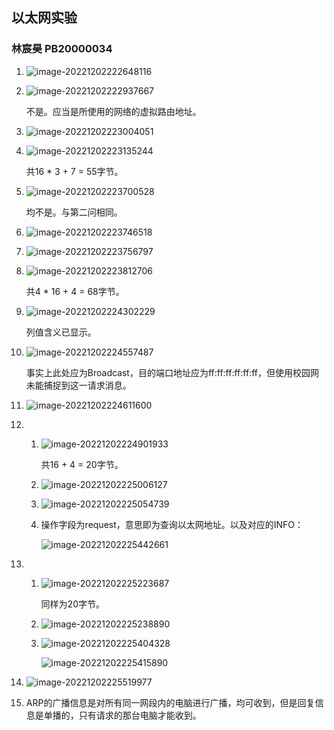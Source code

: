 ## 以太网实验

### 林宸昊 PB20000034

1. ![image-20221202222648116](C:\Users\lenovo\AppData\Roaming\Typora\typora-user-images\image-20221202222648116.png)

2. ![image-20221202222937667](C:\Users\lenovo\AppData\Roaming\Typora\typora-user-images\image-20221202222937667.png)

   不是。应当是所使用的网络的虚拟路由地址。

3. ![image-20221202223004051](C:\Users\lenovo\AppData\Roaming\Typora\typora-user-images\image-20221202223004051.png)

4. ![image-20221202223135244](C:\Users\lenovo\AppData\Roaming\Typora\typora-user-images\image-20221202223135244.png)

   共16 * 3 + 7 = 55字节。

5. ![image-20221202223700528](C:\Users\lenovo\AppData\Roaming\Typora\typora-user-images\image-20221202223700528.png)

   均不是。与第二问相同。

6. ![image-20221202223746518](C:\Users\lenovo\AppData\Roaming\Typora\typora-user-images\image-20221202223746518.png)

7. ![image-20221202223756797](C:\Users\lenovo\AppData\Roaming\Typora\typora-user-images\image-20221202223756797.png)

8. ![image-20221202223812706](C:\Users\lenovo\AppData\Roaming\Typora\typora-user-images\image-20221202223812706.png)

   共4 * 16 + 4 = 68字节。

9. ![image-20221202224302229](C:\Users\lenovo\AppData\Roaming\Typora\typora-user-images\image-20221202224302229.png)

   列值含义已显示。

10. ![image-20221202224557487](C:\Users\lenovo\AppData\Roaming\Typora\typora-user-images\image-20221202224557487.png)

    事实上此处应为Broadcast，目的端口地址应为ff:ff:ff:ff:ff:ff，但使用校园网未能捕捉到这一请求消息。

11. ![image-20221202224611600](C:\Users\lenovo\AppData\Roaming\Typora\typora-user-images\image-20221202224611600.png)

12. 1. ![image-20221202224901933](C:\Users\lenovo\AppData\Roaming\Typora\typora-user-images\image-20221202224901933.png)

       共16 + 4 = 20字节。

    2. ![image-20221202225006127](C:\Users\lenovo\AppData\Roaming\Typora\typora-user-images\image-20221202225006127.png)

    3. ![image-20221202225054739](C:\Users\lenovo\AppData\Roaming\Typora\typora-user-images\image-20221202225054739.png)

    4. 操作字段为request，意思即为查询以太网地址。以及对应的INFO：

       ![image-20221202225442661](C:\Users\lenovo\AppData\Roaming\Typora\typora-user-images\image-20221202225442661.png)

13. 1. ![image-20221202225223687](C:\Users\lenovo\AppData\Roaming\Typora\typora-user-images\image-20221202225223687.png)

       同样为20字节。

    2. ![image-20221202225238890](C:\Users\lenovo\AppData\Roaming\Typora\typora-user-images\image-20221202225238890.png)

    3. ![image-20221202225404328](C:\Users\lenovo\AppData\Roaming\Typora\typora-user-images\image-20221202225404328.png)

       ![image-20221202225415890](C:\Users\lenovo\AppData\Roaming\Typora\typora-user-images\image-20221202225415890.png)

14. ![image-20221202225519977](C:\Users\lenovo\AppData\Roaming\Typora\typora-user-images\image-20221202225519977.png)

15. ARP的广播信息是对所有同一网段内的电脑进行广播，均可收到，但是回复信息是单播的，只有请求的那台电脑才能收到。